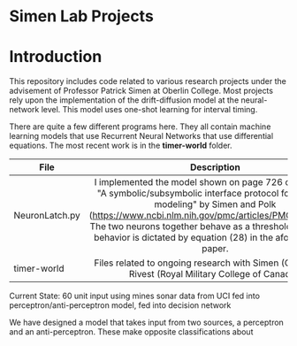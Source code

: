 # Simen Lab Projects

# Introduction
This repository includes code related to various research projects under the advisement of Professor Patrick Simen at Oberlin College. 
Most projects rely upon the implementation of the drift-diffusion model at the neural-network level. This model uses one-shot learning for interval timing.

There are quite a few different programs here. They all contain machine learning models that use Recurrent Neural Networks that use differential equations. The most recent work is in the **timer-world** folder.

| File  | Description |
| ------------- |:-------------:|
| NeuronLatch.py      | I implemented the model shown on page 726 of the paper "A symbolic/subsymbolic interface protocol for cognitive modeling" by Simen and Polk (https://www.ncbi.nlm.nih.gov/pmc/articles/PMC2919065/). The two neurons together behave as a threshold latch. Their behavior is dictated by equation (28) in the aformentioned paper.   |
| timer-world      | Files related to ongoing research with Simen (Oberlin) and Rivest (Royal Military College of Canada).     |





Current State: 60 unit input using mines sonar data from UCI fed into perceptron/anti-perceptron model, fed into decision network 

We have designed a model that takes input from two sources, a perceptron and an anti-perceptron. These make opposite classifications about  
